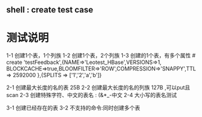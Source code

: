 ## shell : create  test case 
# 测试说明

1-1	创建1个表，1个列族
1-2 创建1个表，2个列族
1-3 创建的1个表，有多个属性
		# create 'testFeedback',{NAME=>'Leotest_HBase',VERSIONS=>1, BLOCKCACHE=>true,BLOOMFILTER=>'ROW',COMPRESSION=>'SNAPPY',TTL => 2592000 },{SPLITS => ['1','2','a','b']}

2-1 创建最大长度的名的表 25B
2-2 创建最大长度的名的列族 127B ,可以put且scan
2-3 创建特殊字符、中文的表名  : (&*_-中文
2-4 大小写的表名测试

3-1 创建已经存在的表
3-2 不支持的命令:同时创建多个表




